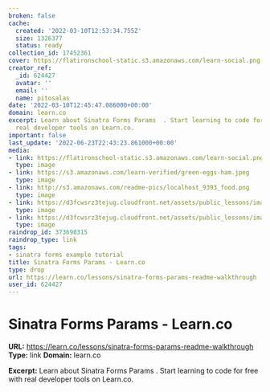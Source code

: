 ```yaml
---
broken: false
cache:
  created: '2022-03-10T12:53:34.755Z'
  size: 1326377
  status: ready
collection_id: 17452361
cover: https://flatironschool-static.s3.amazonaws.com/learn-social.png
creator_ref:
  _id: 624427
  avatar: ''
  email: ''
  name: pitosalas
date: '2022-03-10T12:45:47.086000+00:00'
domain: learn.co
excerpt: Learn about Sinatra Forms Params  . Start learning to code for free with
  real developer tools on Learn.co.
important: false
last_update: '2022-06-23T22:43:23.861000+00:00'
media:
- link: https://flatironschool-static.s3.amazonaws.com/learn-social.png
  type: image
- link: https://s3.amazonaws.com/learn-verified/green-eggs-ham.jpeg
  type: image
- link: http://s3.amazonaws.com/readme-pics/localhost_9393_food.png
  type: image
- link: https://d3fcwsrz3tejug.cloudfront.net/assets/public_lessons/image-flatiron-school-makes-programmers-5dc5e27a3f13ac3ed3502838a9abf59edec0addefc699324cbd2685de4952324.jpg
  type: image
- link: https://d3fcwsrz3tejug.cloudfront.net/assets/public_lessons/image-flatiron-school-houston-expansion-b14c6075a4f2f2c5cffca8bcc6f180a4ec2870c30e3e0e2b5911a3034fd96eb9.jpg
  type: image
raindrop_id: 373690315
raindrop_type: link
tags:
- sinatra forms example tutorial
title: Sinatra Forms Params - Learn.co
type: drop
url: https://learn.co/lessons/sinatra-forms-params-readme-walkthrough
user_id: 624427
---
```


# Sinatra Forms Params - Learn.co

**URL:** https://learn.co/lessons/sinatra-forms-params-readme-walkthrough
**Type:** link
**Domain:** learn.co

**Excerpt:** Learn about Sinatra Forms Params  . Start learning to code for free with real developer tools on Learn.co.
